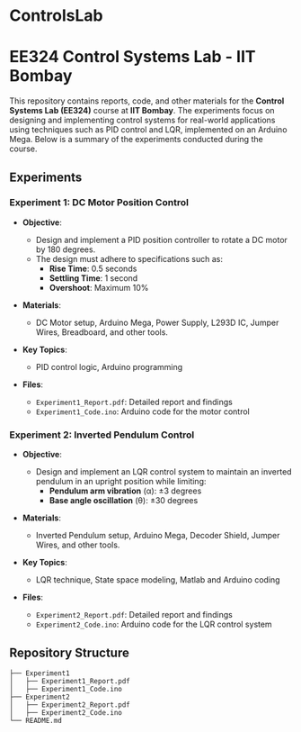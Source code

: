 # ControlsLab
# EE324 Control Systems Lab - IIT Bombay

This repository contains reports, code, and other materials for the **Control Systems Lab (EE324)** course at **IIT Bombay**. The experiments focus on designing and implementing control systems for real-world applications using techniques such as PID control and LQR, implemented on an Arduino Mega. Below is a summary of the experiments conducted during the course.

## Experiments

### Experiment 1: DC Motor Position Control
- **Objective**: 
  - Design and implement a PID position controller to rotate a DC motor by 180 degrees.
  - The design must adhere to specifications such as:
    - **Rise Time**: 0.5 seconds
    - **Settling Time**: 1 second
    - **Overshoot**: Maximum 10%
  
- **Materials**: 
  - DC Motor setup, Arduino Mega, Power Supply, L293D IC, Jumper Wires, Breadboard, and other tools.
  
- **Key Topics**: 
  - PID control logic, Arduino programming
  
- **Files**:
  - `Experiment1_Report.pdf`: Detailed report and findings
  - `Experiment1_Code.ino`: Arduino code for the motor control
  
### Experiment 2: Inverted Pendulum Control
- **Objective**: 
  - Design and implement an LQR control system to maintain an inverted pendulum in an upright position while limiting:
    - **Pendulum arm vibration** (α): ±3 degrees
    - **Base angle oscillation** (θ): ±30 degrees
  
- **Materials**:
  - Inverted Pendulum setup, Arduino Mega, Decoder Shield, Jumper Wires, and other tools.

- **Key Topics**: 
  - LQR technique, State space modeling, Matlab and Arduino coding

- **Files**:
  - `Experiment2_Report.pdf`: Detailed report and findings
  - `Experiment2_Code.ino`: Arduino code for the LQR control system

## Repository Structure
```plaintext
├── Experiment1
│   ├── Experiment1_Report.pdf
│   ├── Experiment1_Code.ino
├── Experiment2
│   ├── Experiment2_Report.pdf
│   ├── Experiment2_Code.ino
└── README.md
